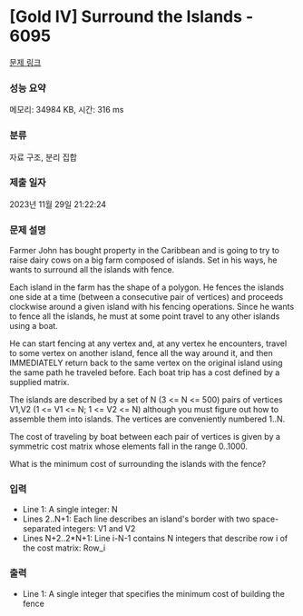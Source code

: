 # [Gold IV] Surround the Islands - 6095 

[문제 링크](https://www.acmicpc.net/problem/6095) 

### 성능 요약

메모리: 34984 KB, 시간: 316 ms

### 분류

자료 구조, 분리 집합

### 제출 일자

2023년 11월 29일 21:22:24

### 문제 설명

<p>Farmer John has bought property in the Caribbean and is going to try to raise dairy cows on a big farm composed of islands. Set in his ways, he wants to surround all the islands with fence.</p>

<p>Each island in the farm has the shape of a polygon. He fences the islands one side at a time (between a consecutive pair of vertices) and proceeds clockwise around a given island with his fencing operations. Since he wants to fence all the islands, he must at some point travel to any other islands using a boat.</p>

<p>He can start fencing at any vertex and, at any vertex he encounters, travel to some vertex on another island, fence all the way around it, and then IMMEDIATELY return back to the same vertex on the original island using the same path he traveled before. Each boat trip has a cost defined by a supplied matrix.</p>

<p>The islands are described by a set of N (3 <= N <= 500) pairs of vertices V1,V2 (1 <= V1 <= N; 1 <= V2 <= N) although you must figure out how to assemble them into islands. The vertices are conveniently numbered 1..N.</p>

<p>The cost of traveling by boat between each pair of vertices is given by a symmetric cost matrix whose elements fall in the range 0..1000.</p>

<p>What is the minimum cost of surrounding the islands with the fence?</p>

### 입력 

 <ul>
	<li>Line 1: A single integer: N</li>
	<li>Lines 2..N+1: Each line describes an island's border with two space-separated integers: V1 and V2</li>
	<li>Lines N+2..2*N+1: Line i-N-1 contains N integers that describe row i of the cost matrix: Row_i</li>
</ul>

### 출력 

 <ul>
	<li>Line 1: A single integer that specifies the minimum cost of building the fence</li>
</ul>

<p> </p>

